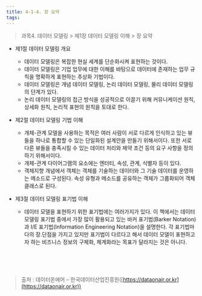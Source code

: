 ```yaml
---
title: 4-1-4. 장 요약
tags: 
---
```


> 과목4. 데이터 모델링 > 제1장 데이터 모델링 이해 > 장 요약

* 제1절 데이터 모델링 개요
  * 데이터 모델링은 복잡한 현실 세계를 단순화시켜 표현하는 것이다.
  * 데이터 모델링은 기업 업무에 대한 이해를 바탕으로 데이터에 존재하는 업무 규칙을 명확하게 표현하는 추상화 기법이다.
  * 데이터 모델링은 개념 데이터 모델링, 논리 데이터 모델링, 물리 데이터 모델링의 단계가 있다.
  * 논리 데이터 모델링의 접근 방식을 성공적으로 이끌기 위해 커뮤니케이션 원칙, 상세화 원칙, 논리적 표현의 원칙을 토대로 한다.

* 제2절 데이터 모델링 기법 이해
  * 개체-관계 모델을 사용하는 목적은 여러 사람이 서로 다르게 인식하고 있는 뷰들을 하나로 통합할 수 있는 단일화된 설계안을 만들기 위해서이다. 또한 서로 다른 뷰들을 충족시킬 수 있는 데이터 처리와 제약 조건 등의 요구 사항을 정의하기 위해서이다.
  * 개체-관계 다이어그램의 요소에는 엔터티, 속성, 관계, 식별자 등이 있다.
  * 객체지향 개념에서 객체는 객체를 기술하는 데이터와 그 기술 데이터를 운영하는 메소드로 구성된다. 속성 유형과 메소드를 공유하는 객체가 그룹화되어 객체 클래스로 된다.

* 제3절 데이터 모델링 표기법 이해
  * 데이터 모델을 표현하기 위한 표기법에는 여러가지가 있다. 이 책에서는 데이터 모델링 표기법 중에서 가장 많이 활용되고 있는 바커 표기법(Barker Notation)과 I/E 표기법(Information Engineering Notation)을 설명한다. 각 표기법마다의 장.단점을 가지고 있지만 표기법이 다르다고 해서 데이터 모델이 표현하고자 하는 비즈니스 정보의 구체화, 체계화라는 목표가 달라지는 것은 아니다.

<br><br><br>
> 출처 : 데이터온에어 – 한국데이터산업진흥원([https://dataonair.or.kr](https://dataonair.or.kr))